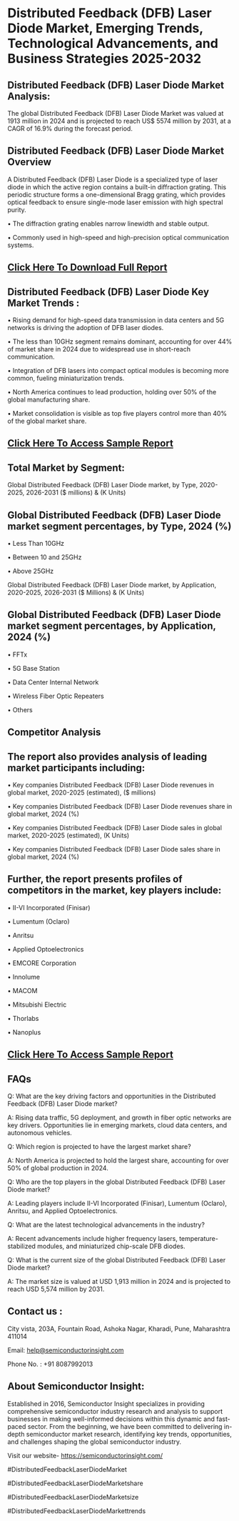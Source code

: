 Distributed Feedback (DFB) Laser Diode Market, Emerging Trends, Technological Advancements, and Business Strategies 2025-2032
=
Distributed Feedback (DFB) Laser Diode Market Analysis:
-
The global Distributed Feedback (DFB) Laser Diode Market was valued at 1913 million in 2024 and is projected to reach US$ 5574 million by 2031, at a CAGR of 16.9% during the forecast period.

Distributed Feedback (DFB) Laser Diode Market Overview
-
A Distributed Feedback (DFB) Laser Diode is a specialized type of laser diode in which the active region contains a built-in diffraction grating. This periodic structure forms a one-dimensional Bragg grating, which provides optical feedback to ensure single-mode laser emission with high spectral purity.

•	The diffraction grating enables narrow linewidth and stable output.

•	Commonly used in high-speed and high-precision optical communication systems.

[Click Here To Download Full Report](https://semiconductorinsight.com/report/distributed-feedback-dfb-laser-diode-market/)
-
Distributed Feedback (DFB) Laser Diode Key Market Trends  :
-
•	Rising demand for high-speed data transmission in data centers and 5G networks is driving the adoption of DFB laser diodes.

•	The less than 10GHz segment remains dominant, accounting for over 44% of market share in 2024 due to widespread use in short-reach communication.

•	Integration of DFB lasers into compact optical modules is becoming more common, fueling miniaturization trends.

•	North America continues to lead production, holding over 50% of the global manufacturing share.

•	Market consolidation is visible as top five players control more than 40% of the global market share.

[Click Here To Access Sample Report](https://semiconductorinsight.com/download-sample-report/?product_id=90850)
-
Total Market by Segment:
-
Global Distributed Feedback (DFB) Laser Diode market, by Type, 2020-2025, 2026-2031 ($ millions) & (K Units)

Global Distributed Feedback (DFB) Laser Diode market segment percentages, by Type, 2024 (%)
-
•	Less Than 10GHz

•	Between 10 and 25GHz

•	Above 25GHz

Global Distributed Feedback (DFB) Laser Diode market, by Application, 2020-2025, 2026-2031 ($ Millions) & (K Units)

Global Distributed Feedback (DFB) Laser Diode market segment percentages, by Application, 2024 (%)
-
•	FFTx

•	5G Base Station

•	Data Center Internal Network

•	Wireless Fiber Optic Repeaters

•	Others

Competitor Analysis
-
The report also provides analysis of leading market participants including:
-
•	Key companies Distributed Feedback (DFB) Laser Diode revenues in global market, 2020-2025 (estimated), ($ millions)

•	Key companies Distributed Feedback (DFB) Laser Diode revenues share in global market, 2024 (%)

•	Key companies Distributed Feedback (DFB) Laser Diode sales in global market, 2020-2025 (estimated), (K Units)

•	Key companies Distributed Feedback (DFB) Laser Diode sales share in global market, 2024 (%)

Further, the report presents profiles of competitors in the market, key players include:
-
•	II-VI Incorporated (Finisar)

•	Lumentum (Oclaro)

•	Anritsu

•	Applied Optoelectronics

•	EMCORE Corporation

•	Innolume

•	MACOM

•	Mitsubishi Electric

•	Thorlabs

•	Nanoplus

[Click Here To Access Sample Report](https://semiconductorinsight.com/download-sample-report/?product_id=90850)
-
FAQs
-
Q: What are the key driving factors and opportunities in the Distributed Feedback (DFB) Laser Diode market?

A: Rising data traffic, 5G deployment, and growth in fiber optic networks are key drivers. Opportunities lie in emerging markets, cloud data centers, and autonomous vehicles.

Q: Which region is projected to have the largest market share?

A: North America is projected to hold the largest share, accounting for over 50% of global production in 2024.

Q: Who are the top players in the global Distributed Feedback (DFB) Laser Diode market?

A: Leading players include II-VI Incorporated (Finisar), Lumentum (Oclaro), Anritsu, and Applied Optoelectronics.

Q: What are the latest technological advancements in the industry?

A: Recent advancements include higher frequency lasers, temperature-stabilized modules, and miniaturized chip-scale DFB diodes.

Q: What is the current size of the global Distributed Feedback (DFB) Laser Diode market?

A: The market size is valued at USD 1,913 million in 2024 and is projected to reach USD 5,574 million by 2031.

Contact us : 
-
City vista, 203A, Fountain Road, Ashoka Nagar, Kharadi, Pune, Maharashtra 411014

Email: help@semiconductorinsight.com

Phone No. : +91 8087992013

About Semiconductor Insight:
-
Established in 2016, Semiconductor Insight specializes in providing comprehensive semiconductor industry research and analysis to support businesses in making well-informed decisions within this dynamic and fast-paced sector. From the beginning, we have been committed to delivering in-depth semiconductor market research, identifying key trends, opportunities, and challenges shaping the global semiconductor industry.

Visit our website- https://semiconductorinsight.com/

#DistributedFeedbackLaserDiodeMarket

#DistributedFeedbackLaserDiodeMarketshare

#DistributedFeedbackLaserDiodeMarketsize

#DistributedFeedbackLaserDiodeMarkettrends 
